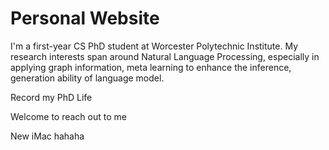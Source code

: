 # Personal Website

I'm a first-year CS PhD student at Worcester Polytechnic Institute.
My research interests span around Natural Language Processing, especially in applying graph information, meta learning to enhance the inference, generation ability of language model.

Record my PhD Life 

Welcome to reach out to me

New iMac hahaha
